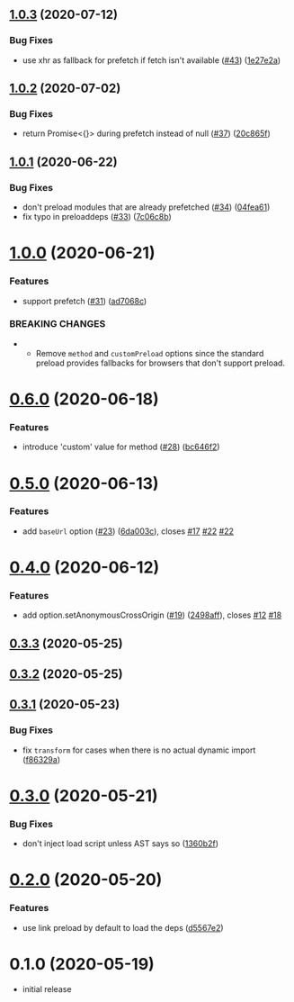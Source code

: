 ## [1.0.3](https://github.com/vikerman/rollup-plugin-hoist-import-deps/compare/v1.0.2...v1.0.3) (2020-07-12)


### Bug Fixes

* use xhr as fallback for prefetch if fetch isn't available ([#43](https://github.com/vikerman/rollup-plugin-hoist-import-deps/issues/43)) ([1e27e2a](https://github.com/vikerman/rollup-plugin-hoist-import-deps/commit/1e27e2aee55e69607306eb4c26c1def46b781060))



## [1.0.2](https://github.com/vikerman/rollup-plugin-hoist-import-deps/compare/v1.0.1...v1.0.2) (2020-07-02)


### Bug Fixes

* return Promise<{}> during prefetch instead of null ([#37](https://github.com/vikerman/rollup-plugin-hoist-import-deps/issues/37)) ([20c865f](https://github.com/vikerman/rollup-plugin-hoist-import-deps/commit/20c865f9f8a955c738a6deabda4438998a4f3b36))



## [1.0.1](https://github.com/vikerman/rollup-plugin-hoist-import-deps/compare/v1.0.0...v1.0.1) (2020-06-22)


### Bug Fixes

* don't preload modules that are already prefetched ([#34](https://github.com/vikerman/rollup-plugin-hoist-import-deps/issues/34)) ([04fea61](https://github.com/vikerman/rollup-plugin-hoist-import-deps/commit/04fea61b6164da0777d3b77d44c0beabee51378d))
* fix typo in preloaddeps ([#33](https://github.com/vikerman/rollup-plugin-hoist-import-deps/issues/33)) ([7c06c8b](https://github.com/vikerman/rollup-plugin-hoist-import-deps/commit/7c06c8b666dfb20084ce5f11813d7328d6995a8e))



# [1.0.0](https://github.com/vikerman/rollup-plugin-hoist-import-deps/compare/v0.6.0...v1.0.0) (2020-06-21)


### Features

* support prefetch ([#31](https://github.com/vikerman/rollup-plugin-hoist-import-deps/issues/31)) ([ad7068c](https://github.com/vikerman/rollup-plugin-hoist-import-deps/commit/ad7068c4af4d0968dd8c886b015723df1cff37a2))


### BREAKING CHANGES

* - Remove `method` and `customPreload` options since the standard preload provides fallbacks for browsers that don't support preload.



# [0.6.0](https://github.com/vikerman/rollup-plugin-hoist-import-deps/compare/v0.5.0...v0.6.0) (2020-06-18)


### Features

* introduce 'custom' value for method ([#28](https://github.com/vikerman/rollup-plugin-hoist-import-deps/issues/28)) ([bc646f2](https://github.com/vikerman/rollup-plugin-hoist-import-deps/commit/bc646f22e484f5976c38bfd3343a96d1ec386721))



# [0.5.0](https://github.com/vikerman/rollup-plugin-hoist-import-deps/compare/v0.4.0...v0.5.0) (2020-06-13)


### Features

* add `baseUrl` option ([#23](https://github.com/vikerman/rollup-plugin-hoist-import-deps/issues/23)) ([6da003c](https://github.com/vikerman/rollup-plugin-hoist-import-deps/commit/6da003c423cb24f82e85a554251fd17fa7bbc757)), closes [#17](https://github.com/vikerman/rollup-plugin-hoist-import-deps/issues/17) [#22](https://github.com/vikerman/rollup-plugin-hoist-import-deps/issues/22) [#22](https://github.com/vikerman/rollup-plugin-hoist-import-deps/issues/22)



# [0.4.0](https://github.com/vikerman/rollup-plugin-hoist-import-deps/compare/v0.3.3...v0.4.0) (2020-06-12)


### Features

* add option.setAnonymousCrossOrigin ([#19](https://github.com/vikerman/rollup-plugin-hoist-import-deps/issues/19)) ([2498aff](https://github.com/vikerman/rollup-plugin-hoist-import-deps/commit/2498afffaa9dcb0c90c6d3e8ef54a8588ba4087e)), closes [#12](https://github.com/vikerman/rollup-plugin-hoist-import-deps/issues/12) [#18](https://github.com/vikerman/rollup-plugin-hoist-import-deps/issues/18)



## [0.3.3](https://github.com/vikerman/rollup-plugin-hoist-import-deps/compare/v0.3.2...v0.3.3) (2020-05-25)



## [0.3.2](https://github.com/vikerman/rollup-plugin-hoist-import-deps/compare/v0.3.1...v0.3.2) (2020-05-25)



## [0.3.1](https://github.com/vikerman/rollup-plugin-hoist-import-deps/compare/v0.3.0...v0.3.1) (2020-05-23)


### Bug Fixes

* fix `transform` for cases when there is no actual dynamic import ([f86329a](https://github.com/vikerman/rollup-plugin-hoist-import-deps/commit/f86329a68fb8deffe91c831a19b6bfdd7cca4e72))



# [0.3.0](https://github.com/vikerman/rollup-plugin-hoist-import-deps/compare/v0.2.0...v0.3.0) (2020-05-21)


### Bug Fixes

* don't inject load script unless AST says so ([1360b2f](https://github.com/vikerman/rollup-plugin-hoist-import-deps/commit/1360b2fe34276d52ed672c2acab7964b85da1237))



# [0.2.0](https://github.com/vikerman/rollup-plugin-hoist-import-deps/compare/v0.1.0...v0.2.0) (2020-05-20)


### Features

* use link preload by default to load the deps ([d5567e2](https://github.com/vikerman/rollup-plugin-hoist-import-deps/commit/d5567e20f58f91c68612801c26430625468ecaa7))



# 0.1.0 (2020-05-19)

- initial release
